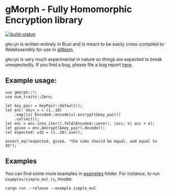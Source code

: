 



# gMorph  - Fully Homomorphic Encryption library
[![build-status]][build-link]

[build-status]: https://dev.azure.com/kubkon/gmorph/_apis/build/status/golemfactory.gmorph?branchName=master
[build-link]: https://dev.azure.com/kubkon/gmorph/_build?definitionId=4

`gMorph` is written entirely in Rust and is meant to be easily
cross-compiled to WebAssembly for use in [gWasm].

`gMorph` is very much experimental in nature so things are expected
to break unexpectedly. If you find a bug, please file a bug report [here].

[gWasm]: https://docs.golem.network/#/Products/Brass-Beta/gWASM
[here]: https://github.com/golemfactory/gmorph/issues

## Example usage:

```
use gmorph::*;
use num_traits::Zero;

let key_pair = KeyPair::default();
let enc: Vec<_> = (1..10)
    .map(|x| Encoded::encode(x).encrypt(&key_pair))
    .collect();
let enc = enc.into_iter().fold(Encoded::zero(), |acc, x| acc + x);
let given = enc.decrypt(&key_pair).decode();
let expected: u32 = (1..10).sum();

assert_eq!(expected, given, "the sums should be equal, and equal to 45");
```

## Examples
You can find some more examples in [examples](examples) folder.
For instance, to run `examples/simple_mul.rs`, invoke:

```
cargo run --release --example simple_mul
```

